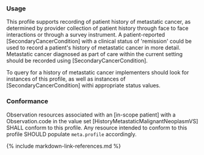 ### Usage
This profile supports recording of patient history of metastatic cancer, as determined by provider collection of patient history through face to face interactions or through a survey instrument.   A patient-reported [SecondaryCancerCondition] with a clinical status of 'remission' could be used to record a patient's history of metastatic cancer in more detail.  Metastatic cancer diagnosed as part of care within the current setting should be recorded using [SecondaryCancerCondition].

To query for a history of metastatic cancer implementers should look for instances of this profile, as well as instances of [SecondaryCancerCondition] withi appropriate status values.

### Conformance

Observation resources associated with an [in-scope patient] with a Observation.code in the value set [HistoryMetastaticMalignantNeoplasmVS] SHALL conform to this profile.  Any resource intended to conform to this profile SHOULD populate `meta.profile` accordingly.


{% include markdown-link-references.md %}